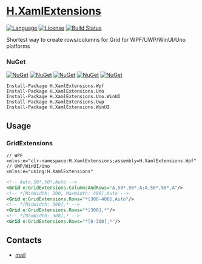 # [H.XamlExtensions](https://github.com/HavenDV/H.XamlExtensions/) 

[![Language](https://img.shields.io/badge/language-C%23-blue.svg?style=flat-square)](https://github.com/HavenDV/H.XamlExtensions/search?l=C%23&o=desc&s=&type=Code) 
[![License](https://img.shields.io/github/license/HavenDV/H.XamlExtensions.svg?label=License&maxAge=86400)](LICENSE.md) 
[![Build Status](https://github.com/HavenDV/H.XamlExtensions/actions/workflows/dotnet.yml/badge.svg)](https://github.com/HavenDV/H.XamlExtensions/actions/workflows/dotnet.yml)

Shortest way to create rows/columns for Grid for WPF/UWP/WinUI/Uno platforms

### NuGet

[![NuGet](https://img.shields.io/nuget/dt/H.XamlExtensions.Wpf.svg?style=flat-square&label=H.XamlExtensions.Wpf)](https://www.nuget.org/packages/H.XamlExtensions.Wpf/)
[![NuGet](https://img.shields.io/nuget/dt/H.XamlExtensions.Uno.svg?style=flat-square&label=H.XamlExtensions.Uno)](https://www.nuget.org/packages/H.XamlExtensions.Uno/)
[![NuGet](https://img.shields.io/nuget/dt/H.XamlExtensions.Uno.WinUI.svg?style=flat-square&label=H.XamlExtensions.Uno.WinUI)](https://www.nuget.org/packages/H.XamlExtensions.Uno.WinUI/)
[![NuGet](https://img.shields.io/nuget/dt/H.XamlExtensions.Uwp.svg?style=flat-square&label=H.XamlExtensions.Uwp)](https://www.nuget.org/packages/H.XamlExtensions.Uwp/)
[![NuGet](https://img.shields.io/nuget/dt/H.XamlExtensions.WinUI.svg?style=flat-square&label=H.XamlExtensions.WinUI)](https://www.nuget.org/packages/H.XamlExtensions.WinUI/)

```
Install-Package H.XamlExtensions.Wpf
Install-Package H.XamlExtensions.Uno
Install-Package H.XamlExtensions.Uno.WinUI
Install-Package H.XamlExtensions.Uwp
Install-Package H.XamlExtensions.WinUI
```

## Usage

### GridExtensions
```
// WPF
xmlns:e="clr-namespace:H.XamlExtensions;assembly=H.XamlExtensions.Wpf" 
// UWP/WinUI/Uno
xmlns:e="using:H.XamlExtensions"
```
```xml
<!-- Auto,50*,50*,Auto -->
<Grid e:GridExtensions.ColumnsAndRows="A,50*,50*,A;A,50*,50*,A"/>
<!-- *[MinWidth: 300, MaxWidth: 400],Auto -->
<Grid e:GridExtensions.Rows="*[300-400],Auto"/>
<!-- *[MinWidth: 300],* -->
<Grid e:GridExtensions.Rows="*[300],*"/>
<!-- *[MaxWidth: 300],* -->
<Grid e:GridExtensions.Rows="*[0-300],*"/>
```

## Contacts
* [mail](mailto:havendv@gmail.com)